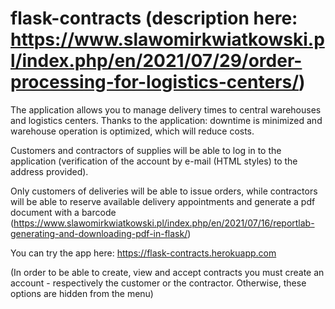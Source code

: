 # flask-contracts (description here: https://www.slawomirkwiatkowski.pl/index.php/en/2021/07/29/order-processing-for-logistics-centers/)

The application allows you to manage delivery times to central warehouses and logistics centers. Thanks to the application: downtime is minimized and warehouse operation is optimized, which will reduce costs.

Customers and contractors of supplies will be able to log in to the application (verification of the account by e-mail (HTML styles) to the address provided).

Only customers of deliveries will be able to issue orders, while contractors will be able to reserve available delivery appointments and generate a pdf document with a barcode (https://www.slawomirkwiatkowski.pl/index.php/en/2021/07/16/reportlab-generating-and-downloading-pdf-in-flask/)

You can try the app here: https://flask-contracts.herokuapp.com

(In order to be able to create, view and accept contracts you must create an account - respectively the customer or the contractor. Otherwise, these options are hidden from the menu)

